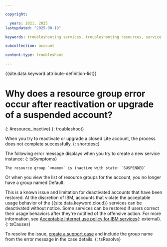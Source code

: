 ```yaml
---

copyright:

  years: 2021, 2025
lastupdated: "2025-08-19"

keywords: troubleshooting services, troubleshooting resources, service problems, resource problems, resource group, reactivate resource, upgrade resource, reactiveate account, upgrade account

subcollection: account

content-type: troubleshoot

---
```


{{site.data.keyword.attribute-definition-list}}

# Why does a resource group error occur after reactivation or upgrade of a suspended account?
{: #resource_inactive}
{: troubleshoot}

When you try to reactivate or upgrade a closed Lite account, the process does not complete successfully.
{: shortdesc}

The following error message displays when you try to create a new service instance:
{: tsSymptoms}

```text
The resource group `<name>` is inactive with state: `SUSPENDED`
```

Or when you view the list of resource groups for the account, you no longer have a group named Default.

This is a known issue and limitation for deactivated accounts that have been restored. At the discretion of IBM, accounts that violate the acceptable usage behavior of the {{site.data.keyword.cloud}} services can be deactivated without notice. Some services can be restored if users correct their usage behaviors after they're notified of the offensive action. For more information, see [Acceptable Internet use policy for IBM services](https://www.ibm.com/consulting){: external}.
{: tsCauses}

To resolve the issue, [create a support case](/docs/account?topic=account-open-case) and include the group name from the error message in the case details.
{: tsResolve}

 
